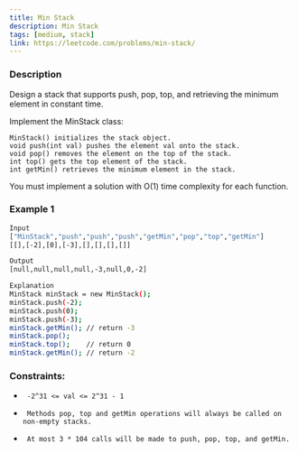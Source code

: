 ```yaml
---
title: Min Stack
description: Min Stack
tags: [medium, stack]
link: https://leetcode.com/problems/min-stack/
---
```


### Description

Design a stack that supports push, pop, top, and retrieving the minimum element in constant time.

Implement the MinStack class:

    MinStack() initializes the stack object.
    void push(int val) pushes the element val onto the stack.
    void pop() removes the element on the top of the stack.
    int top() gets the top element of the stack.
    int getMin() retrieves the minimum element in the stack.

You must implement a solution with O(1) time complexity for each function.

### Example 1
```bash
Input
["MinStack","push","push","push","getMin","pop","top","getMin"]
[[],[-2],[0],[-3],[],[],[],[]]

Output
[null,null,null,null,-3,null,0,-2]

Explanation
MinStack minStack = new MinStack();
minStack.push(-2);
minStack.push(0);
minStack.push(-3);
minStack.getMin(); // return -3
minStack.pop();
minStack.top();    // return 0
minStack.getMin(); // return -2
```

### Constraints:

-      -2^31 <= val <= 2^31 - 1     
-      Methods pop, top and getMin operations will always be called on non-empty stacks.     
-      At most 3 * 104 calls will be made to push, pop, top, and getMin. 